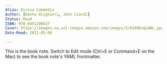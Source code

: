 ```yaml
---
Alias: Divina Commedia
Author: [Dante Alighieri, John Ciardi]
Status: Read
ISBN: 978-0451208637
Cover: https://images-na.ssl-images-amazon.com/images/I/91096cQuABL.jpg
Date-Read: 2021-05-08

---
```


This is the book note. Switch to Edit mode (Ctrl+E or Command+E on the Mac) to see the book note's YAML frontmatter.